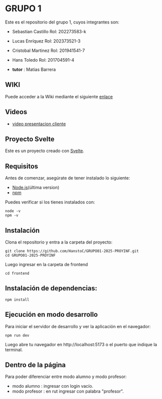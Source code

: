 # GRUPO 1
Este es el repositorio del grupo 1, cuyos integrantes son:

* Sebastian Castillo  Rol: 202273583-k
* Lucas Enríquez  Rol: 202373521-3
* Cristobal Martinez Rol: 201941541-7
* Hans Toledo Rol: 201704591-4
  
* **tutor** : Matias Barrera

## WIKI
Puede acceder a la Wiki mediante el siguiente [enlace](https://github.com/HanstoC/GRUPO01-2025-PROYINF/wiki)

## Videos

* [video presentacion cliente](https://aula.usm.cl/pluginfile.php/6994529/mod_resource/content/1/video1943571039.mp4)


## Proyecto Svelte

Este es un proyecto creado con [Svelte](https://svelte.dev/).

## Requisitos

Antes de comenzar, asegúrate de tener instalado lo siguiente:

- [Node.js](https://nodejs.org/)(última version)
- [npm](https://www.npmjs.com/) 

Puedes verificar si los tienes instalados con:
```
node -v
npm -v
```

## Instalación

Clona el repositorio y entra a la carpeta del proyecto:
```
git clone https://github.com/HanstoC/GRUPO01-2025-PROYINF.git
cd GRUPO01-2025-PROYINF
```
Luego ingresar en la carpeta de frontend

```
cd frontend
```

## Instalación de dependencias:
```
npm install
```
## Ejecución en modo desarrollo

Para iniciar el servidor de desarrollo y ver la aplicación en el navegador:
```
npm run dev
```
Luego abre tu navegador en http://localhost:5173 o el puerto que indique la terminal.

## Dentro de la página
Para poder diferenciar entre modo alumno y modo profesor:
- modo alumno :  ingresar con login vacío.
- modo profesor : en rut ingresar con palabra "profesor".
